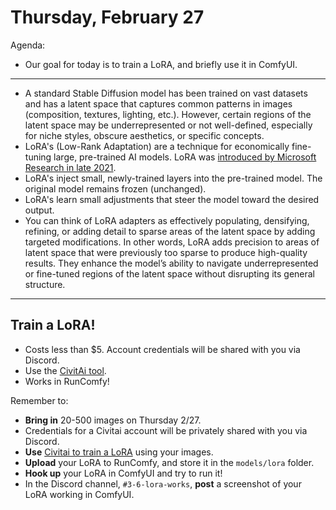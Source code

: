 # Thursday, February 27

Agenda: 

* Our goal for today is to train a LoRA, and briefly use it in ComfyUI. 

---

* A standard Stable Diffusion model has been trained on vast datasets and has a latent space that captures common patterns in images (composition, textures, lighting, etc.). However, certain regions of the latent space may be underrepresented or not well-defined, especially for niche styles, obscure aesthetics, or specific concepts.
* LoRA's (Low-Rank Adaptation) are a technique for economically fine-tuning large, pre-trained AI models. LoRA was [introduced by Microsoft Research in late 2021](https://arxiv.org/abs/2106.09685).
* LoRA's inject small, newly-trained layers into the pre-trained model. The original model remains frozen (unchanged). 
* LoRA's learn small adjustments that steer the model toward the desired output.
* You can think of LoRA adapters as effectively populating, densifying, refining, or adding detail to sparse areas of the latent space by adding targeted modifications. In other words, LoRA adds precision to areas of latent space that were previously too sparse to produce high-quality results. They enhance the model’s ability to navigate underrepresented or fine-tuned regions of the latent space without disrupting its general structure. 

---

## Train a LoRA!

* Costs less than $5. Account credentials will be shared with you via Discord. 
* Use the [CivitAi tool](https://civitai.com/models/train). 
* Works in RunComfy!

Remember to: 

* **Bring in** 20-500 images on Thursday 2/27. 
* Credentials for a Civitai account will be privately shared with you via Discord. 
* **Use** [Civitai to train a LoRA](https://civitai.com/models/train) using your images. 
* **Upload** your LoRA to RunComfy, and store it in the `models/lora` folder. 
* **Hook up** your LoRA in ComfyUI and try to run it!
* In the Discord channel, `#3-6-lora-works`, **post** a screenshot of your LoRA working in ComfyUI. 

